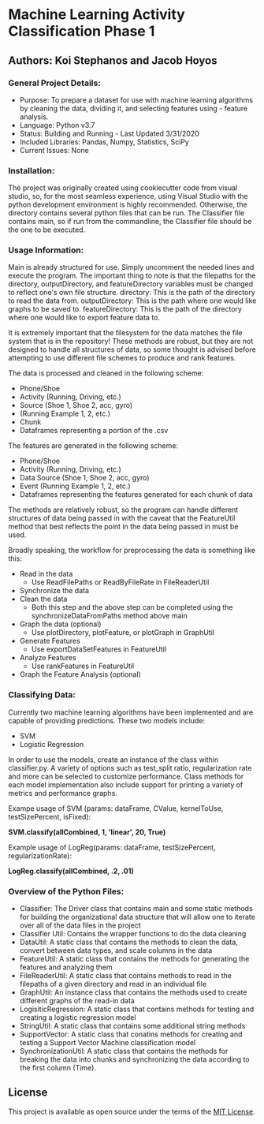# Machine Learning Activity Classification Phase 1

## Authors: Koi Stephanos and Jacob Hoyos

### General Project Details:

- Purpose: To prepare a dataset for use with machine learning algorithms by cleaning the data, dividing it, and selecting features using - feature analysis.
- Language: Python v3.7
- Status: Building and Running - Last Updated 3/31/2020
- Included Libraries: Pandas, Numpy, Statistics, SciPy
- Current Issues: None

### Installation:

The project was originally created using cookiecutter code from visual studio, so, for the most seamless experience, using Visual Studio with the python development environment is highly recommended. Otherwise, the directory contains several python files that can be run. The Classifier file contains main, so if run from the commandline, the Classifier file should be the one to be executed. 

### Usage Information:

Main is already structured for use. Simply uncomment the needed lines and execute the program. The important thing to note is that the filepaths for the directory, outputDirectory, and featureDirectory variables must be changed to reflect one's own file structure. 
directory: This is the path of the directory to read the data from.
outputDirectory: This is the path where one would like graphs to be saved to.
featureDirectory: This is the path of the directory where one would like to export feature data to.

It is extremely important that the filesystem for the data matches the file system that is in the repository! These methods are robust, but they are not designed to handle all structures of data, so some thought is advised before attempting to use different file schemes to produce and rank features.

The data is processed and cleaned in the following scheme:
  - Phone/Shoe
  - Activity (Running, Driving, etc.)
  - Source (Shoe 1, Shoe 2, acc, gyro)
  - (Running Example 1, 2, etc.)
  - Chunk
  - Dataframes representing a portion of the .csv
        
The features are generated in the following scheme:
  - Phone/Shoe
  - Activity (Running, Driving, etc.)
  - Data Source (Shoe 1, Shoe 2, acc, gyro)
  - Event (Running Example 1, 2, etc.)
  - Dataframes representing the features generated for each chunk of data
        
The methods are relatively robust, so the program can handle different structures of data being passed in with the caveat that the FeatureUtil method that best reflects the point in the data being passed in must be used. 

Broadly speaking, the workflow for preprocessing the data is something like this:
  - Read in the data
    - Use ReadFilePaths or ReadByFileRate in FileReaderUtil
  - Synchronize the data
  - Clean the data 
    - Both this step and the above step can be completed using the synchronizeDataFromPaths method above main
  - Graph the data (optional)
    - Use plotDirectory, plotFeature, or plotGraph in GraphUtil
  - Generate Features
    - Use exportDataSetFeatures in FeatureUtil
  - Analyze Features
    - Use rankFeatures in FeatureUtil
  - Graph the Feature Analysis (optional)
  
### Classifying Data:

Currently two machine learning algorithms have been implemented and are capable of providing predictions. These two models include:
- SVM
- Logistic Regression

In order to use the models, create an instance of the class within classifier.py. A variety of options such as test_split ratio, regularization rate and more can be selected to customize performance. Class methods for each model implementation also include support for printing a variety of metrics and performance graphs.

Exampe usage of SVM (params: dataFrame, CValue, kernelToUse, testSizePercent, isFixed):

**SVM.classify(allCombined, 1, 'linear', 20, True)**

Example usage of LogReg(params: dataFrame, testSizePercent, regularizationRate):

**LogReg.classify(allCombined, .2, .01)**

### Overview of the Python Files:

- Classifier: The Driver class that contains main and some static methods for building the organizational data structure that will allow one to iterate over all of the data files in the project
- Classifier Util: Contains the wrapper functions to do the data cleaning 
- DataUtil: A static class that contains the methods to clean the data, convert between data types, and scale columns in the data
- FeatureUtil: A static class that contains the methods for generating the features and analyzing them
- FileReaderUtil: A static class that contains methods to read in the filepaths of a given directory and read in an individual file
- GraphUtil: An instance class that contains the methods used to create different graphs of the read-in data
- LogisiticRegression: A static class that contains methods for testing and creating a logistic regression model
- StringUtil: A static class that contains some additional string methods 
- SupportVector: A static class that conatins methods for creating and testing a Support Vector Machine classification model
- SynchronizationUtil: A static class that contains the methods for breaking the data into chunks and synchronizing the data according to the first column (Time).

## License

This project is available as open source under the terms of the [MIT License](http://opensource.org/licenses/MIT).


